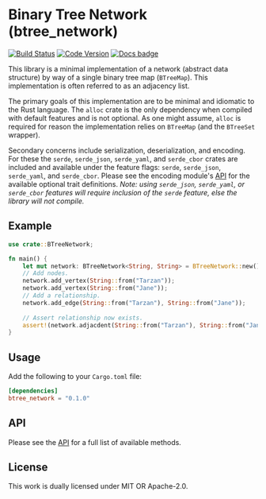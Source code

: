 # Binary Tree Network (btree_network)

[![Build Status](https://travis-ci.com/jameone/btree_network.svg?branch=main)](https://travis-ci.com/jameone/btree_network)
[![Code Version](https://img.shields.io/crates/v/btree_network)](https://img.shields.io/crates/v/btree_network)
[![Docs badge]][docs.rs]

[Docs badge]: https://img.shields.io/badge/docs.rs-rustdoc-green
[docs.rs]: https://docs.rs/btree_network/

This library is a minimal implementation of a network 
(abstract data structure) by way of a single binary tree map
(`BTreeMap`). This implementation is often referred to as
an adjacency list.

The primary goals of this implementation are to be 
minimal and idiomatic to the Rust language. The `alloc`
crate is the only dependency when compiled with default
features and is not optional. As one might assume, `alloc`
is required for reason the implementation relies on `BTreeMap`
(and the `BTreeSet` wrapper).

Secondary concerns include serialization,
deserialization, and encoding. For these the `serde`,
`serde_json`, `serde_yaml`, and `serde_cbor` crates
are included and available under the feature flags:
`serde`, `serde_json`, `serde_yaml`, and `serde_cbor`.
Please see the encoding module's [API](../try_encoding_from/src/encoding/api.rs)
for the available optional trait definitions. *Note: using
`serde_json`, `serde_yaml`, or `serde_cbor` features will
require inclusion of the `serde` feature, else the library
will not compile.*

## Example
```rust
use crate::BTreeNetwork;

fn main() {
    let mut network: BTreeNetwork<String, String> = BTreeNetwork::new();
    // Add nodes.
    network.add_vertex(String::from("Tarzan"));
    network.add_vertex(String::from("Jane"));
    // Add a relationship.
    network.add_edge(String::from("Tarzan"), String::from("Jane"));
    
    // Assert relationship now exists.
    assert!(network.adjacdent(String::from("Tarzan"), String::from("Jane")));
}
```

## Usage

Add the following to your `Cargo.toml` file:
```toml
[dependencies]
btree_network = "0.1.0"
```

## API

Please see the [API](src/network/api.rs) for a full list of
available methods.

## License

This work is dually licensed under MIT OR Apache-2.0.